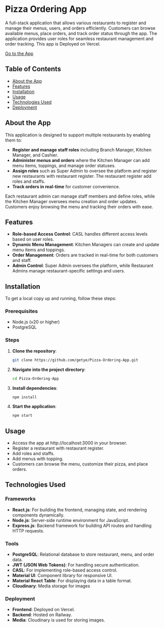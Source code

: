 # Pizza Ordering App

A full-stack application that allows various restaurants to register and manage their menus, users, and orders efficiently. 
Customers can browse available menus, place orders, and track order status through the app.
The application provides user roles for seamless restaurant management and order tracking.
This app is Deployed on Vercel.

[Go to the App](https://pizza-ordering-app-tau.vercel.app/) 

## Table of Contents
- [About the App](#about-the-app)
- [Features](#features)
- [Installation](#installation)
- [Usage](#usage)
- [Technologies Used](#technologies-used)
- [Deployment](#deployment)

## About the App

This application is designed to support multiple restaurants by enabling them to:
- **Register and manage staff roles** including Branch Manager, Kitchen Manager, and Cashier.
- **Administer menus and orders** where the Kitchen Manager can add menu items, toppings, and manage order statuses.
- **Assign roles** such as Super Admin to oversee the platform and register new restaurants with restaurant register. The restaurant register add roles and staffs.
- **Track orders in real-time** for customer convenience.

Each restaurant admin can manage staff members and define roles, while the Kitchen Manager oversees menu creation and order updates. Customers enjoy browsing the menu and tracking their orders with ease.

## Features

- **Role-based Access Control**: CASL handles different access levels based on user roles.
- **Dynamic Menu Management**: Kitchen Managers can create and update menu items and toppings.
- **Order Management**: Orders are tracked in real-time for both customers and staff.
- **Admin Control**: Super Admin oversees the platform, while Restaurant Admins manage restaurant-specific settings and users.

## Installation
To get a local copy up and running, follow these steps:

### Prerequisites
- Node.js (v20 or higher)
- PostgreSQL

### Steps

1. **Clone the repository**:
   ```bash
   git clone https://github.com/getye/Pizza-Ordering-App.git

2. **Navigate into the project directory**:
    ```bash
    cd Pizza-Ordering-App

3. **Install dependencies**:
    ```bash
    npm install

4. **Start the application**:
    ```bash
    npm start

## Usage

- Access the app at http://localhost:3000 in your browser.
- Register a restaurant with restaurant register.
- Add roles and staffs.
- Add menus with topping.
- Customers can browse the menu, customize their pizza, and place orders.

## Technologies Used

### Frameworks
- **React.js**: For building the frontend, managing state, and rendering   components dynamically.
- **Node.js**: Server-side runtime environment for JavaScript.
- **Express.js**: Backend framework for building API routes and handling HTTP requests.

### Tools
- **PostgreSQL**: Relational database to store restaurant, menu, and order data.
- **JWT (JSON Web Tokens)**: For handling secure authentication.
- **CASL**: For implementing role-based access control.
- **Material UI**: Component library for responsive UI.
- **Material React Table**: For displaying data in a table format.
- **Cloudinary**: Media storage for images

### Deployment
- **Frontend**: Deployed on Vercel.
- **Backend**: Hosted on Railway.
- **Media**: Cloudinary is used for storing images.